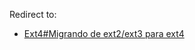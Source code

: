 Redirect to:

*   [Ext4#Migrando de ext2/ext3 para ext4](/index.php/Ext4#Migrando_de_ext2.2Fext3_para_ext4 "Ext4")